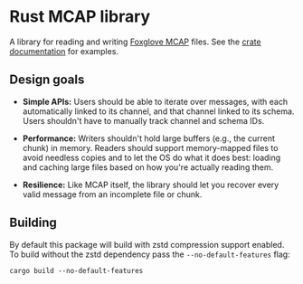 # Rust MCAP library

A library for reading and writing
[Foxglove MCAP](https://github.com/foxglove/mcap) files. See the
[crate documentation](https://docs.rs/mcap) for examples.

## Design goals

- **Simple APIs:** Users should be able to iterate over messages, with each
  automatically linked to its channel, and that channel linked to its schema.
  Users shouldn't have to manually track channel and schema IDs.

- **Performance:** Writers shouldn't hold large buffers (e.g., the current
  chunk) in memory. Readers should support memory-mapped files to avoid needless
  copies and to let the OS do what it does best: loading and caching large files
  based on how you're actually reading them.

- **Resilience:** Like MCAP itself, the library should let you recover every
  valid message from an incomplete file or chunk.

## Building

By default this package will build with zstd compression support enabled. To
build without the zstd dependency pass the `--no-default-features` flag:

```
cargo build --no-default-features
```
